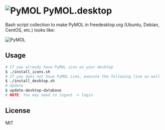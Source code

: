 ![PyMOL](./share/icons/hicolor/24x24/pymol.png) PyMOL.desktop
===============================================================================

Bash script collection to make PyMOL in freedesktop.org (Ubuntu, Debian, CentOS, etc.) looks like:

![PyMOL](./share/icons/hicolor/256x256/pymol.png)

Usage
-------------------------------------------------------------------------------

```sh
# If you already have PyMOL icon on your desktop
$ ./install_icons.sh
# If you does not have PyMOL icon, execute the following line as well
$ ./install_desktop.sh
# Update
$ update-desktop-database
# NOTE: You may need to logout -> login
```

License
-------------------------------------------------------------------------------
MIT
